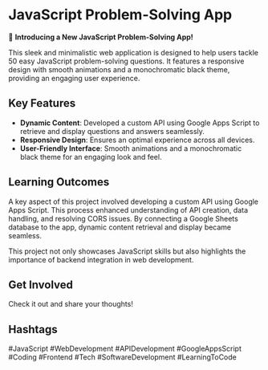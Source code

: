 # JavaScript Problem-Solving App

🚀 **Introducing a New JavaScript Problem-Solving App!**

This sleek and minimalistic web application is designed to help users tackle 50 easy JavaScript problem-solving questions. It features a responsive design with smooth animations and a monochromatic black theme, providing an engaging user experience.

## Key Features

- **Dynamic Content**: Developed a custom API using Google Apps Script to retrieve and display questions and answers seamlessly.
- **Responsive Design**: Ensures an optimal experience across all devices.
- **User-Friendly Interface**: Smooth animations and a monochromatic black theme for an engaging look and feel.

## Learning Outcomes

A key aspect of this project involved developing a custom API using Google Apps Script. This process enhanced understanding of API creation, data handling, and resolving CORS issues. By connecting a Google Sheets database to the app, dynamic content retrieval and display became seamless.

This project not only showcases JavaScript skills but also highlights the importance of backend integration in web development.

## Get Involved

Check it out and share your thoughts!

## Hashtags

#JavaScript #WebDevelopment #APIDevelopment #GoogleAppsScript #Coding #Frontend #Tech #SoftwareDevelopment #LearningToCode

